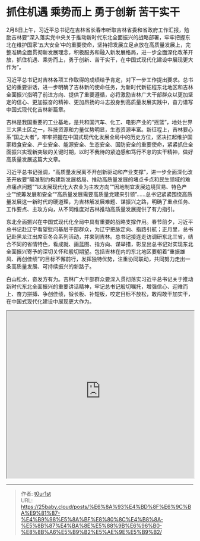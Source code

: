 # 抓住机遇 乘势而上 勇于创新 苦干实干


2月8日上午，习近平总书记在吉林省长春市听取吉林省委和省政府工作汇报，勉励吉林要“深入落实党中央关于推动新时代东北全面振兴的战略部署，牢牢把握东北在维护国家‘五大安全’中的重要使命，坚持把发展立足点放在高质量发展上，完整准确全面贯彻新发展理念，积极服务和融入新发展格局，进一步全面深化改革开放，抓住机遇、乘势而上，勇于创新、苦干实干，在中国式现代化建设中展现更大作为”。

习近平总书记对吉林各项工作取得的成绩给予肯定，对下一步工作提出要求。总书记的重要讲话，进一步明确了吉林新的使命任务，为新时代新征程东北地区和吉林全面振兴指明了前进方向、提供了重要遵循，必将激励吉林广大干部群众以更加坚定的信心、更加振奋的精神、更加昂扬的斗志投身到高质量发展实践中，奋力谱写中国式现代化吉林新篇章。

吉林是我国重要的工业基地，是共和国汽车、化工、电影产业的“摇篮”，地处世界三大黑土区之一，科技资源和力量优势明显，生态资源丰富。新征程上，吉林要心系“国之大者”，牢牢把握在中国式现代化发展全局中的历史方位，坚决扛起维护国家粮食安全、产业安全、能源安全、生态安全、国防安全的重要使命，紧紧抓住全面振兴实现新突破的关键时期，以时不我待的紧迫感和笃行不怠的实干精神，做好高质量发展这篇大文章。

习近平总书记强调，“高质量发展离不开创新驱动和产业支撑”，进一步全面深化改革开放要“瞄准制约构建新发展格局、推动高质量发展的堵点卡点和民生领域的难点痛点问题”“以发展现代化大农业为主攻方向”“因地制宜发展边境贸易、特色产业”“统筹发展和安全”“高质量发展需要高质量党建来引领”……总书记紧紧围绕高质量发展这一新时代的硬道理，为吉林解发展难题、谋振兴之路，明确了重点任务、工作要点、主攻方向，从不同维度对吉林推动高质量发展提供了有力指引。

东北全面振兴在中国式现代化全局中具有重要的战略支撑作用。春节前夕，习近平总书记赴辽宁看望慰问基层干部群众，为辽宁把脉定向、指路引航；正月里，总书记赴黑龙江出席亚冬会系列活动，并来到吉林。总书记接连走访调研东北三省，结合不同的省情特色，看成就、画蓝图、指方向、谋举措，彰显出总书记对实现东北全面振兴寄予的深切关怀和殷切期望。包括吉林在内的东北地区要朝着“重振雄风、再创佳绩”的目标不懈前行，发挥独特优势，注重协同联动，共同努力走出一条高质量发展、可持续振兴的新路子。

白山松水，奋发方有为。吉林广大干部群众要深入贯彻落实习近平总书记关于推动新时代东北全面振兴的重要讲话精神，牢记总书记殷切嘱托，增强信心、迎难而上、奋力拼搏、争创佳绩，锻长板、补短板，咬定目标不放松，敢闯敢干加实干，在中国式现代化建设中展现更大作为。

<iframe
    width="100%"
    height="450"
    src="https://content-static.cctvnews.cctv.com/snow-book/index.html?item_id=10852493455944415242"
></iframe>

---

> 作者: [t0ur1st](https://github.com/tyd2000)  
> URL: https://25baby.cloud/posts/%E6%8A%93%E4%BD%8F%E6%9C%BA%E9%81%87-%E4%B9%98%E5%8A%BF%E8%80%8C%E4%B8%8A-%E5%8B%87%E4%BA%8E%E5%88%9B%E6%96%B0-%E8%8B%A6%E5%B9%B2%E5%AE%9E%E5%B9%B2/  


